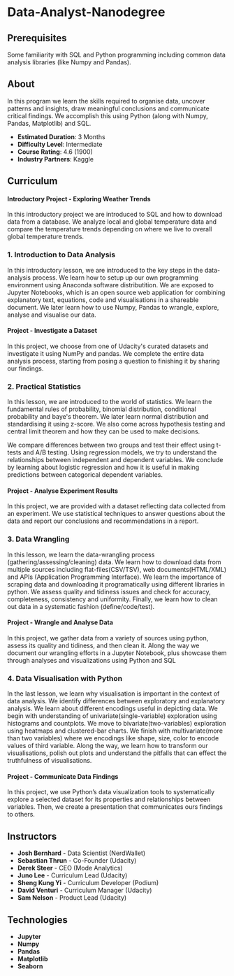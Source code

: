 # Data-Analyst-Nanodegree

## Prerequisites
Some familiarity with SQL and Python programming including common data analysis libraries (like Numpy and Pandas).

## About
In this program we learn the skills required to organise data, uncover patterns and insights, draw meaningful conclusions and communicate critical findings. We accomplish this using Python (along with Numpy, Pandas, Matplotlib) and SQL.

- **Estimated Duration**: 3 Months  <br/>
- **Difficulty Level**: Intermediate <br/>
- **Course Rating**: 4.6 (1900) <br/>
- **Industry Partners**: Kaggle

## Curriculum

####  Introductory Project - Exploring Weather Trends
In this introductory project we are introduced to SQL and how to download data from a database. We analyze local and global temperature data and compare the temperature trends depending on where we live to overall global temperature trends.

###  1. Introduction to Data Analysis
In this introductory lesson, we are introduced to the key steps in the data-analysis process. We learn how to setup up our own programming environment using Anaconda software distributition. We are exposed to Jupyter Notebooks, which is an open source web application for combining explanatory text, equations, code and visualisations in a shareable document. We later learn how to use Numpy, Pandas to wrangle, explore, analyse and visualise our data.

#### Project - Investigate a Dataset
In this project, we choose from one of Udacity's curated datasets and investigate it using NumPy and pandas. We complete the entire data analysis process, starting from posing a question to finishing it by sharing our findings. 

### 2. Practical Statistics
In this lesson, we are introduced to the world of statistics. We learn the fundamental rules of probability, binomial distribution, conditional probability and baye's theorem. We later learn normal distribution and standardising it using z-score. We also come across hypothesis testing and central limit theorem and how they can be used to make decisions. 

We compare differences between two groups and test their effect using t-tests and A/B testing. Using regression models, we try to understand the relationships between independent and dependent variables. We conclude by learning about logistic regression and how it is useful in making predictions between categorical dependent variables.

#### Project - Analyse Experiment Results
In this project, we are provided with a dataset reflecting data collected from an experiment. We use statistical techniques to answer questions about the data and report our conclusions and recommendations in a report. 

### 3. Data Wrangling
In this lesson, we learn the data-wrangling process (gathering/assessing/cleaning) data. We learn how to download data from multiple sources including flat-files(CSV/TSV), web documents(HTML/XML) and APIs (Application Programming Interface). We learn the importance of scraping data and downloading it programatically using different libraries in python. We assess quality and tidiness issues and check for accuracy, completeness, consistency and uniformity. Finally, we learn how to clean out data in a systematic fashion (define/code/test).

#### Project - Wrangle and Analyse Data
In this project, we gather data from a variety of sources using python, assess its quality and tidiness, and then clean it. Along the way we document our wrangling efforts in a Jupyter Notebook, plus showcase them through analyses and visualizations using Python and SQL

### 4. Data Visualisation with Python
In the last lesson, we learn why visualisation is important in the context of data analysis. We identify differences between exploratory and explanatory analysis. We learn about different encodings useful in depicting data. We begin with understanding of univariate(single-variable) exploration using histograms and countplots. We move to bivariate(two-variables) exploration using heatmaps and clustered-bar charts. We finish with multivariate(more than two variables) where we encodings like shape, size, color to encode values of third variable. Along the way, we learn how to transform our visualisations, polish out plots and understand the pitfalls that can effect the truthfulness of visualisations.

#### Project - Communicate Data Findings
In this project, we use Python’s data visualization tools to systematically explore a selected dataset for its properties and relationships between variables. Then, we create a presentation that communicates ours findings to others.

## Instructors

- **Josh Bernhard** - Data Scientist (NerdWallet)
- **Sebastian Thrun** - Co-Founder (Udacity)
- **Derek Steer** - CEO (Mode Analytics)
- **Juno Lee** - Curriculum Lead (Udacity)
- **Sheng Kung Yi** - Curriculum Developer (Podium)
- **David Venturi** - Curriculum Manager (Udacity)
- **Sam Nelson** - Product Lead (Udacity)

## Technologies

- **Jupyter**
- **Numpy**
- **Pandas**
- **Matplotlib**
- **Seaborn**

